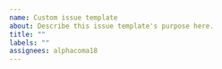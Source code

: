 ```yaml
---
name: Custom issue template
about: Describe this issue template's purpose here.
title: ""
labels: ""
assignees: alphacoma18
---
```

